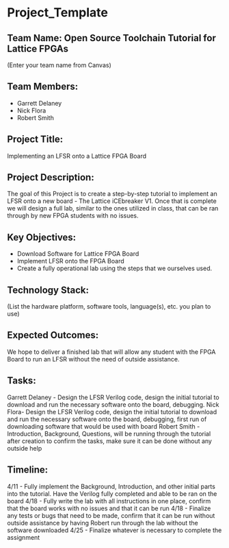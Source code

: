 # Project_Template

## Team Name: Open Source Toolchain Tutorial for Lattice FPGAs
(Enter your team name from Canvas)

## Team Members:
- Garrett Delaney
- Nick Flora
- Robert Smith

## Project Title:
Implementing an LFSR onto a Lattice FPGA Board

## Project Description:
The goal of this Project is to create a step-by-step tutorial to implement an LFSR onto a new board - The Lattice iCEbreaker V1. Once that is complete we will design a full lab, similar to the ones utilized in class, that can be ran through by new FPGA students with no issues.
## Key Objectives:
- Download Software for Lattice FPGA Board
- Implement LFSR onto the FPGA Board
- Create a fully operational lab using the steps that we ourselves used.

## Technology Stack:
(List the hardware platform, software tools, language(s), etc. you plan to use)

## Expected Outcomes:
We hope to deliver a finished lab that will allow any student with the FPGA Board to run an LFSR without the need of outside assistance.

## Tasks:
Garrett Delaney - Design the LFSR Verilog code, design the initial tutorial to download and run the necessary software onto the board, debugging.
Nick Flora- Design the LFSR Verilog code, design the initial tutorial to download and run the necessary software onto the board, debugging, first run of downloading software that would be used with board
Robert Smith - Introduction, Background, Questions, will be running through the tutorial after creation to confirm the tasks, make sure it can be done without any outside help
## Timeline:
4/11 - Fully implement the Background, Introduction, and other initial parts into the tutorial. Have the Verilog fully completed and able to be ran on the board
4/18 - Fully write the lab with all instructions in one place, confirm that the board works with no issues and that it can be run
4/18 - Finalize any tests or bugs that need to be made, confirm that it can be run without outside assistance by having Robert run through the lab without the software downloaded
4/25 - Finalize whatever is necessary to complete the assignment
